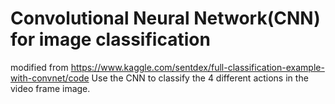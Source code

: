 # Convolutional Neural Network(CNN) for image classification
modified from 
https://www.kaggle.com/sentdex/full-classification-example-with-convnet/code
Use the CNN to classify the 4 different actions in the video frame image.
